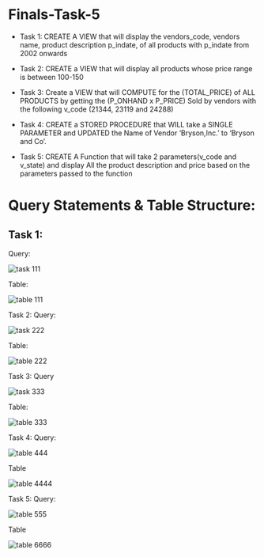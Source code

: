 # Finals-Task-5

* Task 1:
CREATE A VIEW that will display the vendors_code, vendors name, product description p_indate, of all products with p_indate from 2002 onwards

* Task 2:
CREATE a VIEW that will display all products whose price range is between 100-150

* Task 3:
Create a VIEW that will COMPUTE for the (TOTAL_PRICE) of ALL PRODUCTS by getting the (P_ONHAND x P_PRICE) Sold by vendors with the following v_code (21344, 23119 and 24288)

* Task 4:
CREATE a STORED PROCEDURE that WILL take a SINGLE PARAMETER and UPDATED the Name of Vendor ‘Bryson,Inc.’ to ‘Bryson and Co’.

* Task 5:
CREATE A Function that will take 2 parameters(v_code and v_state) and display All the product description and price based on the parameters passed to the function

# Query Statements & Table Structure:

 ## Task 1:
 Query:
 
![task 111](https://github.com/user-attachments/assets/7c4859ba-7ba5-44c2-9666-2db1d1ec17a0)


 Table:

![table 111](https://github.com/user-attachments/assets/4568274b-3753-48a9-9bcc-f8fbca9aa126)


 Task 2:
Query:

![task 222](https://github.com/user-attachments/assets/27da8f1d-1913-4899-889f-cddae0528988)


Table:

![table 222](https://github.com/user-attachments/assets/fb01df15-152f-4c09-b998-bccfa9b249d6)


Task 3:
Query

![task 333](https://github.com/user-attachments/assets/4cbe9f78-3d0d-431e-bd70-4cbb62effd55)


Table:

![table 333](https://github.com/user-attachments/assets/2f704f2f-d06c-47c8-9b4e-38b5871e1dbd)


Task 4:
Query:

![table 444](https://github.com/user-attachments/assets/f23928dd-afbb-4d04-b3ff-f38768a390cf)


Table

![table 4444](https://github.com/user-attachments/assets/cf7824cf-7a8f-492c-a242-0ed833ca9bd5)


Task 5:
Query:

![table 555](https://github.com/user-attachments/assets/6a7b52a5-dce8-47ab-9c5d-3328a7fead3a)


Table

![table  6666](https://github.com/user-attachments/assets/f8d3d117-38e2-4dab-822e-bc31c45192b0)

